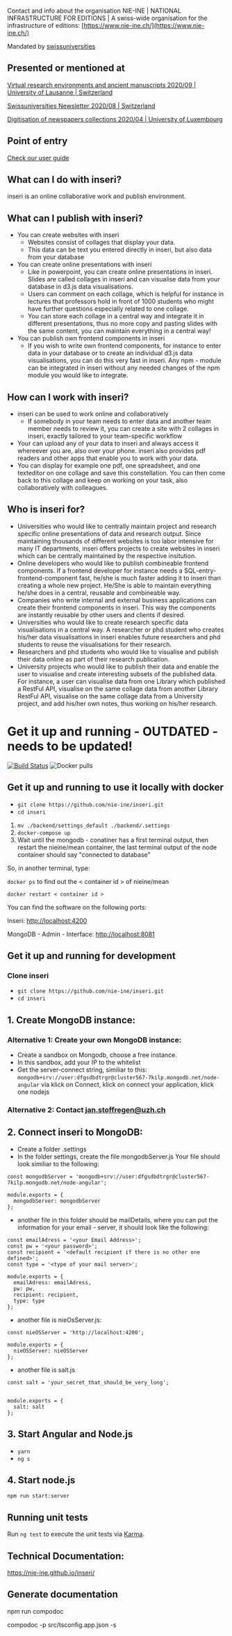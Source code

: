 Contact and info about the organisation NIE-INE | NATIONAL INFRASTRUCTURE FOR EDITIONS | A swiss-wide organisation for the infrastructure of editions: [https://www.nie-ine.ch/](https://www.nie-ine.ch/)

Mandated by [swissuniversities](https://www.swissuniversities.ch/)

## Presented or mentioned at

[Virtual research environments and ancient manuscripts 2020/09 | University of Lausanne | Switzerland](https://claireclivaz.hypotheses.org/930)

[Swissuniversities Newsletter 2020/08 | Switzerland](https://www.swissuniversities.ch/themen/digitalisierung/p-5-wissenschaftliche-information/newsletter/newsletter-august-2020)

[Digitisation of newspapers collections 2020/04 | University of Luxembourg](https://impresso.github.io/eldorado/online-program/)

## Point of entry
[Check our user guide](https://github.com/nie-ine/inseri/tree/devel/Tutorials/Your%20scientific%20publication%20A-Z)

## What can I do with inseri?
inseri is an online collaborative work and publish environment.

## What can I publish with inseri?

- You can create websites with inseri
	- Websites consist of collages that display your data.
	- This data can be text you entered directly in inseri, but also data from your database
- You can create online presentations with inseri
	- Like in powerpoint, you can create online presentations in inseri. Slides are called collages in inseri and can visualise data from your database in d3.js data visualisations.
	- Users can comment on each collage, which is helpful for instance in lectures that professors hold in front of 1000 students who might have further questions especially related to one collage.
	- You can store each collage in a central way and integrate it in different presentations, thus no more copy and pasting slides with the same content, you can maintain everything in a central way!
- You can publish own frontend components in inseri
	- If you wish to write own frontend components, for instance to enter data in your database or to create an individual d3.js data visualisations, you can do this very fast in inseri. Any npm - module can be integrated in inseri without any needed changes of the npm module you would like to integrate.

## How can I work with inseri? 

- inseri can be used to work online and collaboratively
	- If somebody in your team needs to enter data and another team member needs to review it, you can create a site with 2 collages in inseri, exactly tailored to your team-specific workflow
- Your can upload any of your data to inseri and always access it whereever you are, also over your phone. inseri also provides pdf readers and other apps that enable you to work with your data.
- You can display for example one pdf, one spreadsheet, and one texteditor on one collage and save this constellation. You can then come back to this collage and keep on working on your task, also collaboratively with colleagues.

## Who is inseri for?

- Universities who would like to centrally maintain project and research specific online presentations of data and research output. Since maintaining thousands of different websites is too labor intensive for many IT departments, inseri offers projects to create websites in inseri which can be centrally maintained by the respective insitution.
- Online developers who would like to publish combineable frontend components. If a frontend developer for instance needs a SQL-entry-frontend-component fast, he/she is much faster adding it to inseri than creating a whole new project. He/She is able to maintain everything he/she does in a central, reusable and combineable way.
- Companies who write internal and external business applications can create their frontend components in inseri. This way the components are instantly reusable by other users and clients if desired.
- Universities who would like to create research specific data visualisations in a central way. A researcher or phd student who creates his/her data visualisations in inseri enables future researchers and phd students to reuse the visualisations for their research.
- Researchers and phd students who would like to visualise and publish their data online as part of their research publication.
- University projects who would like to publish their data and enable the user to visualise and create interesting subsets of the published data. For instance, a user can visualise data from one Library which published a RestFul API, visualise on the same collage data from another Library RestFul API, visualise on the same collage data from a University project, and add his/her own notes, thus working on his/her research.


# Get it up and running - OUTDATED - needs to be updated!

[![Build Status](https://travis-ci.org/nie-ine/NIE-OS.svg?branch=devel)](https://travis-ci.org/nie-ine/inseri)
![Docker pulls](https://img.shields.io/docker/pulls/nieine/nieos.svg)

## Get it up and running to use it locally with docker

 - ``git clone https://github.com/nie-ine/inseri.git``
 - ``cd inseri``
 
1. ```mv ./backend/settings_default ./backend/.settings```
2. ```docker-compose up```
3. Wait until the mongodb - conatiner has a first terminal output, then restart the nieine/mean container, the last terminal output of the node container should say  "connected to database"

So, in another terminal, type:

```docker ps``` to find out the < container id > of nieine/mean

```docker restart < container id >```

You can find the software on the following ports:

Inseri:  [http://localhost:4200](http://localhost:4200)

MongoDB - Admin - Interface: [http://localhost:8081](http://localhost:8081)

## Get it up and running for development

### Clone inseri
 - ``git clone https://github.com/nie-ine/inseri.git``
 - ``cd inseri``

## 1. Create MongoDB instance:

### Alternative 1: Create your own MongoDB instance:
 - Create a sandbox on Mongodb, choose a free instance.
 - In this sandbox, add your IP to the whitelist
 - Get the server-connect string, similiar to this: ```mongodb+srv://user:dfgsdbdtrgr@cluster567-7kilp.mongodb.net/node-angular``` via klick on Connect, klick on connect your application, klick one nodejs

### Alternative 2: Contact jan.stoffregen@uzh.ch

## 2. Connect inseri to MongoDB: 
 - Create a folder .settings
 - In the folder settings, create the file mongodbServer.js Your file should look similiar to the following:

 
```
const mongodbServer = 'mongodb+srv://user:dfgsdbdtrgr@cluster567-7kilp.mongodb.net/node-angular';

module.exports = {
  mongodbServer: mongodbServer
};
```

- another file in this folder should be mailDetails, where you can put the information for your email - server, it should look like the following:

```
const emailAdress = '<your Email Address>';
const pw = '<your password>';
const recipient = '<default recipient if there is no other one defined>';
const type = '<type of your mail server>';

module.exports = {
  emailAdress: emailAdress,
  pw: pw,
  recipient: recipient,
  type: type
};
```

- another file is nieOsServer.js:

```
const nieOSServer = 'http://localhost:4200';

module.exports = {
  nieOSServer: nieOSServer
};

```

- another file is salt.js


```
const salt = 'your_secret_that_should_be_very_long';


module.exports = {
  salt: salt
};

```


## 3. Start Angular and Node.js

 - ``yarn``
 - ``ng s``

## 4. Start node.js
```npm run start:server```

## Running unit tests

Run `ng test` to execute the unit tests via [Karma](https://karma-runner.github.io).

## Technical Documentation:

https://nie-ine.github.io/inseri/

## Generate documentation

npm run compodoc

compodoc -p src/tsconfig.app.json -s

